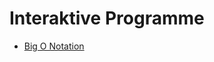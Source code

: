# Interaktive Programme

<nav>
  <ul>
    <li><a href="001-Big-O-Notation">Big O Notation</a></li>
  </ul>
</nav>
